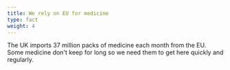 ```yaml
---
title: We rely on EU for medicine
type: fact
weight: 4
---
```


The UK imports 37 million packs of medicine each month from the EU. Some medicine don't keep for long so we need them to get here quickly and regularly. 
